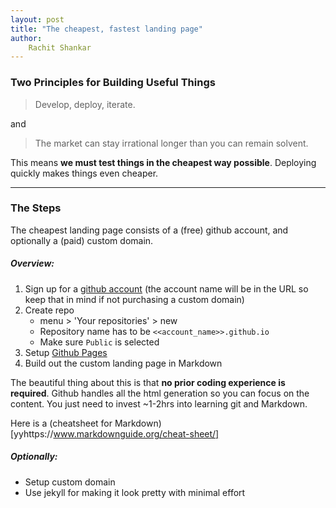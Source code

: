 ```yaml
---
layout: post
title: "The cheapest, fastest landing page"
author: 
    Rachit Shankar
---
```


### Two Principles for Building Useful Things
> Develop, deploy, iterate. 

and 

> The market can stay irrational longer than you can remain solvent. 


This means **we must test things in the cheapest way possible**. Deploying quickly makes things even cheaper. 

---

### The Steps

The cheapest landing page consists of a (free) github account, and optionally a (paid) custom domain.

##### Overview: 

1. Sign up for a [github account](https://github.com/signup/) (the account name will be in the URL so keep that in mind if not purchasing a custom domain)
2. Create repo 
    - menu > 'Your repositories' > new
    - Repository name has to be `<<account_name>>.github.io`
    - Make sure `Public` is selected 
3. Setup [Github Pages](https://docs.github.com/en/pages/getting-started-with-github-pages/creating-a-github-pages-site#creating-your-site) 
4. Build out the custom landing page in Markdown 

The beautiful thing about this is that **no prior coding experience is required**. Github handles all the html generation so you can focus on the content. You just need to invest ~1-2hrs into learning git and Markdown. 

Here is a (cheatsheet for Markdown)[yyhttps://www.markdownguide.org/cheat-sheet/]

##### Optionally:

- Setup custom domain 
- Use jekyll for making it look pretty with minimal effort 
